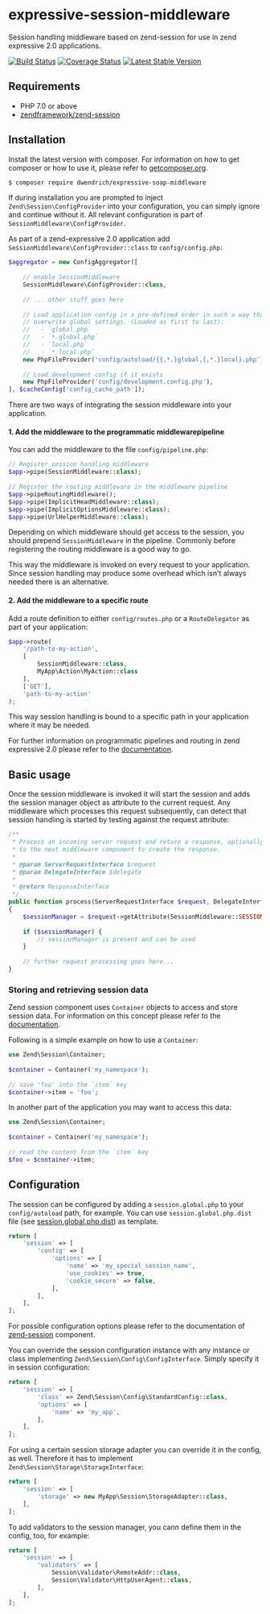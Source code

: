 # expressive-session-middleware
Session handling middleware based on zend-session for use in zend expressive 2.0 applications.

[![Build Status](https://travis-ci.org/dwendrich/expressive-session-middleware.svg?branch=master)](https://travis-ci.org/dwendrich/expressive-session-middleware)
[![Coverage Status](https://img.shields.io/codecov/c/github/dwendrich/expressive-session-middleware.svg?style=flat)](https://codecov.io/gh/dwendrich/expressive-session-middleware)
[![Latest Stable Version](http://img.shields.io/packagist/v/dwendrich/expressive-session-middleware.svg?style=flat)](https://packagist.org/packages/dwendrich/expressive-session-middleware)

## Requirements
* PHP 7.0 or above
* [zendframework/zend-session](https://docs.zendframework.com/zend-session/)

## Installation
Install the latest version with composer. For information on how to get composer or how to use it, please refer to [getcomposer.org](http://getcomposer.org).
```sh
$ composer require dwendrich/expressive-soap-middleware
```

If during installation you are prompted to inject `Zend\Session\ConfigProvider` into your configuration, you can simply
ignore and continue without it. All relevant configuration is part of `SessionMiddleware\ConfigProvider`.

As part of a zend-expressive 2.0 application add `SessionMiddleware\ConfigProvider::class` to `config/config.php`:
```php
$aggregator = new ConfigAggregator([
 
    // enable SessionMiddleware
    SessionMiddleware\ConfigProvider::class,
    
    // ... other stuff goes here 
 
    // Load application config in a pre-defined order in such a way that local settings
    // overwrite global settings. (Loaded as first to last):
    //   - `global.php`
    //   - `*.global.php`
    //   - `local.php`
    //   - `*.local.php`
    new PhpFileProvider('config/autoload/{{,*.}global,{,*.}local}.php'),
 
    // Load development config if it exists
    new PhpFileProvider('config/development.config.php'),
], $cacheConfig['config_cache_path']);
```

There are two ways of integrating the session middleware into your application.

#### 1. Add the middleware to the programmatic middlewarepipeline
You can add the middleware to the file `config/pipeline.php`:
```php
// Register session handling middleware
$app->pipe(SessionMiddleware::class);
 
// Register the routing middleware in the middleware pipeline
$app->pipeRoutingMiddleware();
$app->pipe(ImplicitHeadMiddleware::class);
$app->pipe(ImplicitOptionsMiddleware::class);
$app->pipe(UrlHelperMiddleware::class);
```
Depending on which middleware should get access to the session, you should prepend `SessionMiddleware` in the pipeline.
Commonly before registering the routing middleware is a good way to go.

This way the middleware is invoked on every request to your application. Since session handling may produce some
overhead which isn't always needed there is an alternative.

#### 2. Add the middleware to a specific route
Add a route definition to either `config/routes.php` or a `RouteDelegator` as part of your application:
```php
$app->route(
    '/path-to-my-action',
    [
        SessionMiddleware::class,
        MyApp\Action\MyAction::class
    ],
    ['GET'],
    'path-to-my-action'
);
```
This way session handling is bound to a specific path in your application where it may be needed.

For further information on programmatic pipelines and routing in zend expressive 2.0 please refer to the
[documentation](https://docs.zendframework.com/zend-expressive/cookbook/autowiring-routes-and-pipelines/).

## Basic usage
Once the session middleware is invoked it will start the session and adds the session manager object as attribute to the
current request. Any middleware which processes this request subsequently, can detect that session handling is started
by testing against the request attribute:
```php
/**
 * Process an incoming server request and return a response, optionally delegating
 * to the next middleware component to create the response.
 *
 * @param ServerRequestInterface $request
 * @param DelegateInterface $delegate
 *
 * @return ResponseInterface
 */
public function process(ServerRequestInterface $request, DelegateInterface $delegate)
{
    $sessionManager = $request->getAttribute(SessionMiddleware::SESSION_ATTRIBUTE, false);
    
    if ($sessionManager) {
        // sessionManager is present and can be used
    }
    
    // further request processing goes here...
}
```

### Storing and retrieving session data
Zend session component uses `Container` objects to access and store session data. For information on this concept please
refer to the [documentation](https://docs.zendframework.com/zend-session/container/).

Following is a simple example on how to use a `Container`:
```php
use Zend\Session\Container;
 
$container = Container('my_namespace');
 
// save 'foo' into the `item` key
$container->item = 'foo';
```

In another part of the application you may want to access this data:
```php
use Zend\Session\Container;
 
$container = Container('my_namespace');
 
// read the content from the `item` key
$foo = $container->item;
```

## Configuration
The session can be configured by adding a `session.global.php` to your `config/autoload` path, for example. You can
use `session.global.php.dist` file (see [session.global.php.dist](config/session.global.php.dist)) as template.
```php
return [
    'session' => [
        'config' => [
            'options' => [
                'name' => 'my_special_session_name',
                'use_cookies' => true,
                'cookie_secure' => false,
            ],
        ],
    ],
];
```
For possible configuration options please refer to the documentation of
[zend-session](https://docs.zendframework.com/zend-session/config/#standard-config) component.

You can override the session configuration instance with any instance or class implementing
`Zend\Session\Config\ConfigInterface`. Simply specify it in session configuration:
```php
return [
    'session' => [
        'class' => Zend\Session\Config\StandardConfig::class,
        'options' => [
            'name' => 'my_app',
        ],
    ],
];
```

For using a certain session storage adapter you can override it in the config, as well. Therefore it has to implement
`Zend\Session\Storage\StorageInterface`:
```php
return [
    'session' => [
        'storage' => new MyApp\Session\StorageAdapter::class,
    ],
];
```

To add validators to the session manager, you cann define them in the config, too, for example:
```php
return [
    'session' => [
        'validators' => [
            Session\Validator\RemoteAddr::class,
            Session\Validator\HttpUserAgent::class,
        ],
    ],
];
```